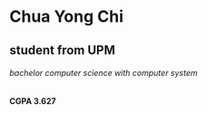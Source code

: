 # Chua Yong Chi
## student from UPM
###### bachelor computer science with computer system
#### CGPA 3.627
